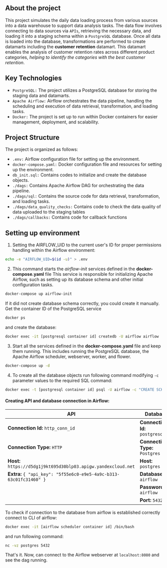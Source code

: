 ##  About the project

This project simulates the daily data loading process from various sources into a data warehouse to support data analysis tasks. The data flow involves connecting to data sources via `APIs`, retrieving the necessary data, and loading it into a staging schema within a `PostgreSQL` database. Once all data is loaded into the database, transformations are performed to create datamarts including the **customer retention** datamart. This datamart enables the analysis of customer retention rates across different product categories, _helping to identify the categories with the best customer retention_.

##  Key Technologies

* `PostgreSQL:` The project utilizes a PostgreSQL database for storing the staging data and datamarts.
* `Apache Airflow:` Airflow orchestrates the data pipeline, handling the scheduling and execution of data retrieval, transformation, and loading tasks.
* `Docker:` The project is set up to run within Docker containers for easier management, deployment, and scalability.

## Project Structure

The project is organized as follows:

* `.env:` Airflow configuration file for setting up the environment.
* `docker-compose.yaml:` Docker configuration file and resources for setting up the environment.
* `db_init.sql:` Contains codes to initialize and  create the database objects.
* `./dags:` Contains Apache Airflow DAG for orchestrating the data pipeline.
* `./dags/sql:` Contains the source code for data retrieval, transformation, and loading tasks.
* `./dags/data_quality_checks:` Contains code to check the data quality of data uploaded to the staging tables
* `./dags/callbacks:` Contains code for callback functions

##   Setting up environment

1. Setting the AIRFLOW_UID to the current user's ID for proper permissions handling within the Airflow environment:
```bash 
echo -e "AIRFLOW_UID=$(id -u)" > .env
```

2. This command starts the _airflow-init_ services defined in the **docker-compose.yaml** file  This service is responsible for initializing Apache Airflow, such as setting up its database schema and other initial configuration tasks. 
```bash
docker-compose up airflow-init
```
If it did not create database schema correctly, you could create it manually. Get the container ID of the PostgreSQL service

```bash
docker ps
```
and create the database:

```bash
docker exec -it [postgresql container id] createdb -U airflow airflow
```
3. Start all the services defined in the **docker-compose.yaml** file and keep them running. This includes running the PostgreSQL database, the Apache Airflow scheduler, webserver, worker, and flower.
```bash
docker-compose up -d
```

4. To create all the database objects run following command modifying `-c` parameter values to the required SQL command:

```bash
docker exec -t [postgresql container id] psql -U airflow -c "CREATE SCHEMA staging;"
```

#### Creating API and database connection in Airflow:


| API                                                                 | Database                                                             |
|---------------------------------------------------------------------|----------------------------------------------------------------------|
| **Connection Id:** `http_conn_id`                                   | **Connection Id:** `postgresql_de`                                   |
| **Connection Type:** `HTTP`                                         | **Connection Type:** `Postgres`                                      |
| **Host:** `https://d5dg1j9kt695d30blp03.apigw.yandexcloud.net`      | **Host:** `postgres`                                                 |
| **Extra:** `{ "api_key": "5f55e6c0-e9e5-4a9c-b313-63c01fc31460" }`  | **Database:** `airflow`                                              |
|                                                                     | **Password:** `airflow`                                              |
|                                                                     | **Port:** `5432`                                                     |


To check if connection to the database from airflow is established correctly connect to CLI of airflow:
```bash
docker exec -it [airflow scheduler container id] /bin/bash
```
and run following command:
```bash
nc -vz postgres 5432
```

That's it. Now, can connect to the Airflow webserver at `localhost:8080` and see the dag running.

